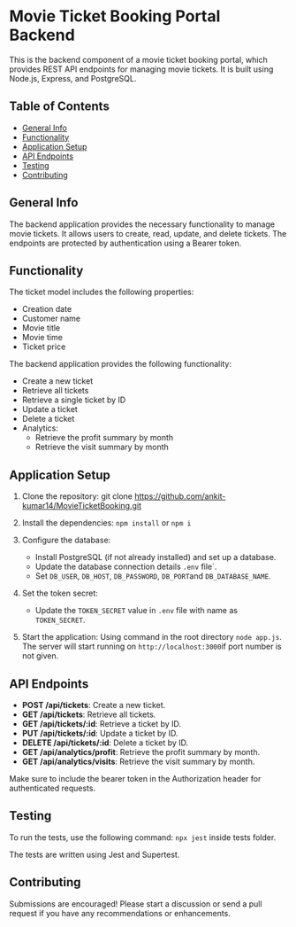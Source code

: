 # Movie Ticket Booking Portal Backend

This is the backend component of a movie ticket booking portal, which provides REST API endpoints for managing movie tickets. It is built using Node.js, Express, and PostgreSQL.

## Table of Contents

- [General Info](#general-info)
- [Functionality](#functionality)
- [Application Setup](#application-setup)
- [API Endpoints](#api-endpoints)
- [Testing](#testing)
- [Contributing](#contributing)

## General Info

The backend application provides the necessary functionality to manage movie tickets. It allows users to create, read, update, and delete tickets. The endpoints are protected by authentication using a Bearer token.

## Functionality

The ticket model includes the following properties:

- Creation date
- Customer name
- Movie title
- Movie time
- Ticket price

The backend application provides the following functionality:

- Create a new ticket
- Retrieve all tickets
- Retrieve a single ticket by ID
- Update a ticket
- Delete a ticket
- Analytics:
  - Retrieve the profit summary by month
  - Retrieve the visit summary by month

## Application Setup

1. Clone the repository: git clone <https://github.com/ankit-kumar14/MovieTicketBooking.git>
2. Install the dependencies: `npm install` or `npm i`

3. Configure the database:
   - Install PostgreSQL (if not already installed) and set up a database.
   - Update the database connection details `.env` file`.
   - Set `DB_USER`, `DB_HOST`, `DB_PASSWORD`, `DB_PORT`and `DB_DATABASE_NAME`.

4. Set the token secret:
   - Update the `TOKEN_SECRET` value in `.env` file with name as `TOKEN_SECRET`.

5. Start the application: Using command in the root directory `node app.js`. The server will start running on `http://localhost:3000`if port number is not given.

## API Endpoints

- **POST /api/tickets**: Create a new ticket.
- **GET /api/tickets**: Retrieve all tickets.
- **GET /api/tickets/:id**: Retrieve a ticket by ID.
- **PUT /api/tickets/:id**: Update a ticket by ID.
- **DELETE /api/tickets/:id**: Delete a ticket by ID.
- **GET /api/analytics/profit**: Retrieve the profit summary by month.
- **GET /api/analytics/visits**: Retrieve the visit summary by month.

Make sure to include the bearer token in the Authorization header for authenticated requests.

## Testing

To run the tests, use the following command: `npx jest` inside tests folder.


The tests are written using Jest and Supertest.

## Contributing

Submissions are encouraged! Please start a discussion or send a pull request if you have any recommendations or enhancements.

